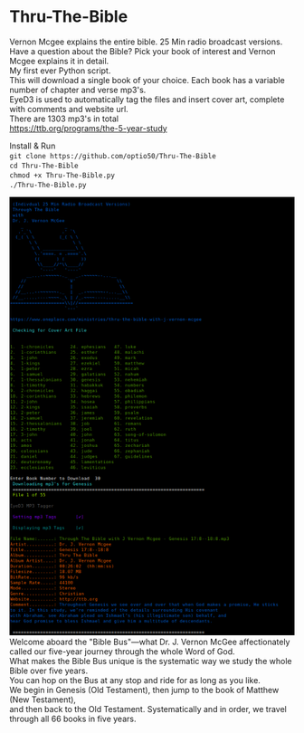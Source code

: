 # Thru-The-Bible
Vernon Mcgee explains the entire bible. 25 Min radio broadcast versions.    
Have a question about the Bible? Pick your book of interest and Vernon Mcgee explains it in detail.    
My first ever Python script.    
This will download a single book of your choice. Each book has a variable number of chapter and verse mp3's.   
EyeD3 is used to automatically tag the files and insert cover art, complete with comments and website url.    
There are 1303 mp3's in total    
https://ttb.org/programs/the-5-year-study    

Install & Run    
`git clone https://github.com/optio50/Thru-The-Bible`    
`cd Thru-The-Bible`    
`chmod +x Thru-The-Bible.py`    
`./Thru-The-Bible.py`

![ScreenShot](https://raw.githubusercontent.com/optio50/Thru-The-Bible/main/Thru-The-Bible.png?raw=true|alt=octocat)    
Welcome aboard the "Bible Bus"—what Dr. J. Vernon McGee affectionately called our five-year journey through the whole Word of God.    
What makes the Bible Bus unique is the systematic way we study the whole Bible over five years.    
You can hop on the Bus at any stop and ride for as long as you like.    
We begin in Genesis (Old Testament), then jump to the book of Matthew (New Testament),    
and then back to the Old Testament. Systematically and in order, we travel through all 66 books in five years.
